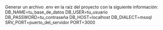 Generar un archivo .env en la raiz del proyecto con la siguiente información:
DB_NAME=tu_base_de_datos
DB_USER=tu_usuario
DB_PASSWORD=tu_contraseña
DB_HOST=localhost
DB_DIALECT=mssql
SRV_PORT=puerto_del_servidor
PORT=3000
